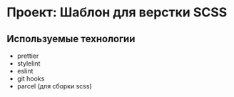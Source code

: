 # Проект: Шаблон для верстки SCSS

## Используемые технологии

- prettier
- stylelint
- eslint
- git hooks
- parcel (для сборки scss)

